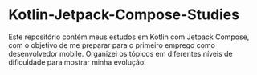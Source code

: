 # Kotlin-Jetpack-Compose-Studies
Este repositório contém meus estudos em Kotlin com Jetpack Compose, com o objetivo de me preparar para o primeiro emprego como desenvolvedor mobile. Organizei os tópicos em diferentes níveis de dificuldade para mostrar minha evolução.
